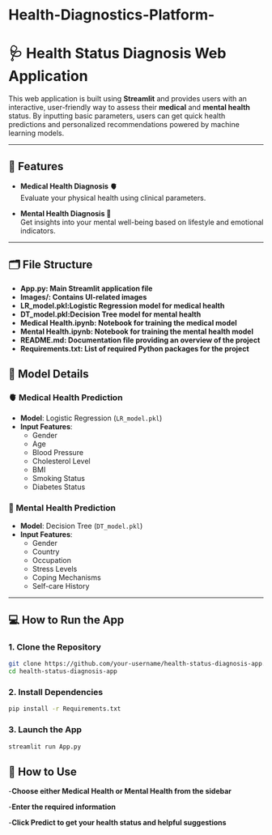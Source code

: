 # Health-Diagnostics-Platform-
# 🩺 Health Status Diagnosis Web Application

This web application is built using **Streamlit** and provides users with an interactive, user-friendly way to assess their **medical** and **mental health** status. By inputting basic parameters, users can get quick health predictions and personalized recommendations powered by machine learning models.

---

## 🚀 Features

- **Medical Health Diagnosis 🫀**  
  Evaluate your physical health using clinical parameters.

- **Mental Health Diagnosis 🧠**  
  Get insights into your mental well-being based on lifestyle and emotional indicators.

---

## 🗂️ File Structure
- **App.py: Main Streamlit application file**
- **Images/: Contains UI-related images**
- **LR_model.pkl:Logistic Regression model for medical health**
- **DT_model.pkl:Decision Tree model for mental health**
- **Medical Health.ipynb: Notebook for training the medical model**
- **Mental Health.ipynb: Notebook for training the mental health model**
- **README.md: Documentation file providing an overview of the project**
- **Requirements.txt: List of required Python packages for the project**

## 🧠 Model Details

### 🫀 Medical Health Prediction
- **Model**: Logistic Regression (`LR_model.pkl`)
- **Input Features**:
  - Gender
  - Age
  - Blood Pressure
  - Cholesterol Level
  - BMI
  - Smoking Status
  - Diabetes Status

### 🧠 Mental Health Prediction
- **Model**: Decision Tree (`DT_model.pkl`)
- **Input Features**:
  - Gender
  - Country
  - Occupation
  - Stress Levels
  - Coping Mechanisms
  - Self-care History

---

## 💻 How to Run the App

### 1. Clone the Repository

```bash   
git clone https://github.com/your-username/health-status-diagnosis-app.git
cd health-status-diagnosis-app
```
### 2. Install Dependencies
```bash
pip install -r Requirements.txt
```
### 3. Launch the App
```bash
streamlit run App.py
```
## 🧭 How to Use
-**Choose either Medical Health or Mental Health from the sidebar**

-**Enter the required information**

-**Click Predict to get your health status and helpful suggestions**

